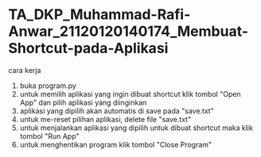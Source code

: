 # TA_DKP_Muhammad-Rafi-Anwar_21120120140174_Membuat-Shortcut-pada-Aplikasi

cara kerja
1. buka program.py
2. untuk memilih aplikasi yang ingin dibuat shortcut klik tombol "Open App" dan pilih aplikasi yang diinginkan
3. aplikasi yang dipilih akan automatis di save pada "save.txt"
4. untuk me-reset pilihan aplikasi, delete file "save.txt"
5. untuk menjalankan aplikasi yang dipilih untuk dibuat shortcut maka klik tombol "Run App"
6. untuk menghentikan program klik tombol "Close Program"
